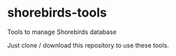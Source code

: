 # shorebirds-tools

Tools to manage Shorebirds database

Just clone / download this repository to use these tools.

